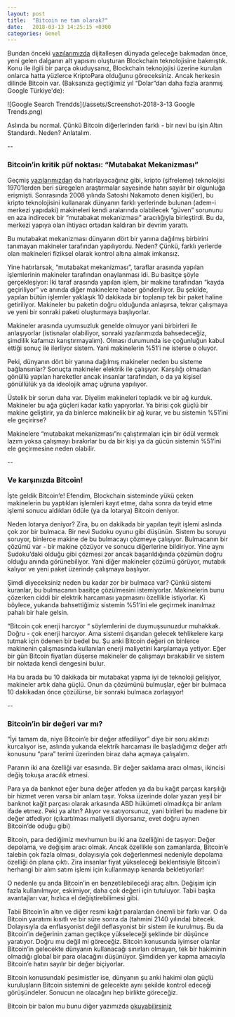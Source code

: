 ```yaml
---
layout: post
title:  "Bitcoin ne tam olarak?"
date:   2018-03-13 14:25:15 +0300
categories: Genel
---
```


Bundan önceki [yazılarımızda](/_posts/2018/03/02/Sahi-nedir-bu-blockchain-allah-askina) dijitalleşen dünyada geleceğe bakmadan önce, yeni gelen dalganın alt yapısını oluşturan Blockchain teknolojisine bakmıştık. Konu ile ilgili bir parça okuduysanız, Blockchain teknojojisi üzerine kurulan onlarca hatta yüzlerce KriptoPara olduğunu göreceksiniz. Ancak herkesin dilinde Bitcoin var. (Baksanıza geçtiğimiz yıl “Dolar”dan daha fazla aranmış Google Türkiye'de): 

![Google Search Trendds](/assets/Screenshot-2018-3-13 Google Trends.png)

Aslında bu normal. Çünkü Bitcoin diğerlerinden farklı - bir nevi bu işin Altın Standardı. Neden? Anlatalım. 

--

### Bitcoin’in kritik püf noktası: “Mutabakat Mekanizması”

Geçmiş [yazılarımızdan](/2018/03/01/Geceleri-uykunuzu-ne-kaciriyor) da hatırlayacağınız gibi, kripto (şifreleme) teknolojisi 1970’lerden beri süregelen araştırmalar sayesinde hatırı sayılır bir olgunluğa erişmişti. Sonrasında 2008 yılında Satoshi Nakamoto denen kişi(ler), bu kripto teknolojisini kullanarak dünyanın farklı yerlerinde bulunan (adem-i merkezi yapıdaki) makineleri kendi aralarında olabilecek “güven” sorununu en aza indirecek bir “mutabakat mekanizması” aracılığıyla birleştirdi. Bu da, merkezi yapıya olan ihtiyacı ortadan kaldıran bir devrim yarattı. 

Bu mutabakat mekanizması dünyanın dört bir yanına dağılmış birbirini tanımayan makineler tarafından yapılıyordu. Neden? Çünkü, farklı yerlerde olan makineleri fiziksel olarak kontrol altına almak imkansız. 

Yine hatırlarsak, “mutabakat mekanizması”, taraflar arasında yapılan işlemlerinin makineler tarafından onaylanması idi. Bu basitçe şöyle gerçekleşiyor: İki taraf arasında yapılan işlem, bir makine tarafından “kayda geçiriliyor” ve anında diğer makinelere haber gönderiliyor. Bu şekilde, yapılan bütün işlemler yaklaşık 10 dakikada bir toplanıp tek bir paket haline getiriliyor. Makineler bu paketin doğru olduğunda anlaşırsa, tekrar çalışmaya ve yeni bir sonraki paketi oluşturmaya başlıyorlar. 

Makineler arasında uyumsuzluk genelde olmuyor yani birbirleri ile anlaşıyorlar (istisnalar olabiliyor, sonraki yazılarımızda bahsedeceğiz, şimdilik kafamızı karıştırmayalım). Olması durumunda ise çoğunluğun kabul ettiği sonuç ile ilerliyor sistem. Yani makinelerin %51’i ne isterse o oluyor. 

Peki, dünyanın dört bir yanına dağılmış makineler neden bu sisteme bağlansınlar? Sonuçta makineler elektrik ile çalışıyor. Karşılığı olmadan gönüllü yapılan hareketler ancak insanlar tarafından, o da ya kişisel gönüllülük ya da ideolojik amaç uğruna yapılıyor. 

Üstelik bir sorun daha var. Diyelim makineleri topladık ve bir ağ kurduk. Makineler bu ağa güçleri kadar katkı yapıyorlar. Ya birisi çok güçlü bir makine geliştirir, ya da binlerce makinelik bir ağ kurar, ve bu sistemin %51’ini ele geçirirse?

Makinelere “mutabakat mekanizması”nı çalıştırmaları için bir ödül vermek lazım yoksa çalışmayı bırakırlar bu da bir kişi ya da gücün sistemin %51’ini ele geçirmesine neden olabilir. 

--

### Ve karşınızda Bitcoin!

İşte geldik Bitcoin’e!  Efendim, Blockchain sisteminde yükü çeken makinelerin bu yaptıkları işlemleri kayıt etme, daha sonra da teyid etme işlemi sonucu aldıkları ödüle (ya da lotarya) Bitcoin deniyor.

Neden lotarya deniyor? Zira, bu on dakikada bir yapılan teyit işlemi aslında çok zor bir bulmaca. Bir nevi Sudoku oyunu gibi düşünün. Sistem bu soruyu soruyor, binlerce makine de bu bulmacayı çözmeye çalışıyor. Bulmacanın bir çözümü var - bir makine çözüyor ve sonucu diğerlerine bildiriyor. Yine aynı Sudoku’daki olduğu gibi çözmesi zor ancak başarıldığında çözümün doğru olduğu anında görünebiliyor. Yani diğer makineler çözümü görüyor, mutabık kalıyor ve yeni paket üzerinde çalışmaya başlıyor. 

Şimdi diyeceksiniz neden bu kadar zor bir bulmaca var? Çünkü sistemi kuranlar, bu bulmacanın basitçe çözülmesini istemiyorlar. Makinelerin bunu çözerken ciddi bir elektrik harcaması yapmasını özellikle istiyorlar. Ki böylece, yukarıda bahsettiğimiz sistemin %51’ini ele geçirmek inanılmaz pahalı bir hale gelsin. 

“Bitcoin çok enerji harcıyor “ söylemlerini de duymuşsunuzdur muhakkak. Doğru - çok enerji harcıyor. Ama sistemi dışarıdan gelecek tehlikelere karşı tutmak için ödenen bir bedel bu. Şu anki Bitcoin değeri on binlerce makinenin çalışmasında kullanılan enerji maliyetini karşılamaya yetiyor. Eğer bir gün Bitcoin fiyatları düşerse makineler de çalışmayı bırakabilir ve sistem bir noktada kendi dengesini bulur. 

Ha bu arada bu 10 dakikada bir mutabakat yapma iyi de teknoloji gelişiyor, makineler artık daha güçlü. Onun da çözümünü bulmuşlar, eğer bir bulmaca 10 dakikadan önce çözülürse, bir sonraki bulmaca zorlaşıyor!

--

### Bitcoin’in bir değeri var mı?

“İyi tamam da, niye Bitcoin’e bir değer atfediliyor” diye bir soru aklınızı kurcalıyor ise, aslında yukarıda elektrik harcaması ile başladığımız değer atfı konusunu “para” terimi üzerinden biraz daha açmaya çalışalım. 

Paranın iki ana özelliği var esasında. Bir değer saklama aracı olması, ikincisi değiş tokuşa aracılık etmesi. 

Para ya da banknot eğer buna değer atfeden ya da bu kağıt parçası karşılığı bir hizmet veren varsa bir anlam taşır. Yoksa üzerinde dolar yazan yeşil bir banknot kağit parçası olarak arkasında ABD hükümeti olmadıkça bir anlam ifade etmez. Peki ya altın? Alıyor ve satıyorsunuz, yani birileri bu madene bir değer atfediyor (çıkartılması maliyetli diyorsanız, evet doğru aynen Bitcoin’de oduğu gibi) 

Bitcoin, para dediğimiz mevhumun bu iki ana özelliğini de taşıyor: Değer depolama, ve değişim aracı olmak. Ancak özellikle son zamanlarda, Bitcoin’e talebin çok fazla olması, dolayısıyla çok değerlenmesi nedeniyle depolama özelliği ön plana çıktı. Zira insanlar fiyat yükseleceği beklentisiyle Bitcoin’i herhangi bir alım satım işlemi için kullanmayıp kenarda bekletiyorlar!

O nedenle şu anda Bitcoin’in en benzetilebileceği araç altın. Değişim için fazla kullanılmıyor, eskimiyor, daha çok değeri için tutuluyor. Tabii başka avantajları var, hızlıca el değiştirebilimesi gibi. 

Tabii Bitcoin’in altın ve diğer resmi kağıt paralardan önemli bir farkı var. O da Bitcoin yaratımı kısıtlı ve bir süre sonra da (tahmini 2140 yılında) bitecek. Dolayısıyla da enflasyonist değil deflasyonist bir sistem ile kurulmuş. Bu da Bitcoin’in değerinin zaman geçtikçe yükseleceği şeklinde bir düşünce yaratıyor. Doğru mu değil mi göreceğiz. 
Bitcoin konusunda iyimser olanlar Bitcoin’in gelecekte dünyanın kullanacağı sınırları olmayan, tek bir hakiminin olmadığı global bir para olacağını düşünüyor. Şimdiden yer kapma amacıyla Bitcoin’e hatırı sayılır bir değer biçiyorlar. 

Bitcoin konusundaki pesimistler ise, dünyanın şu anki hakimi olan güçlü kuruluşların Bitcoin sistemini de gelecekte aynı şekilde kontrol edeceği görüşündeler. Sonucun ne olacağını hep birlikte göreceğiz. 

Bitcoin bir balon mu bunu diğer yazımızda [okuyabilirsiniz](/_posts/2018-03-05-Bitcoin-balon-mu)

